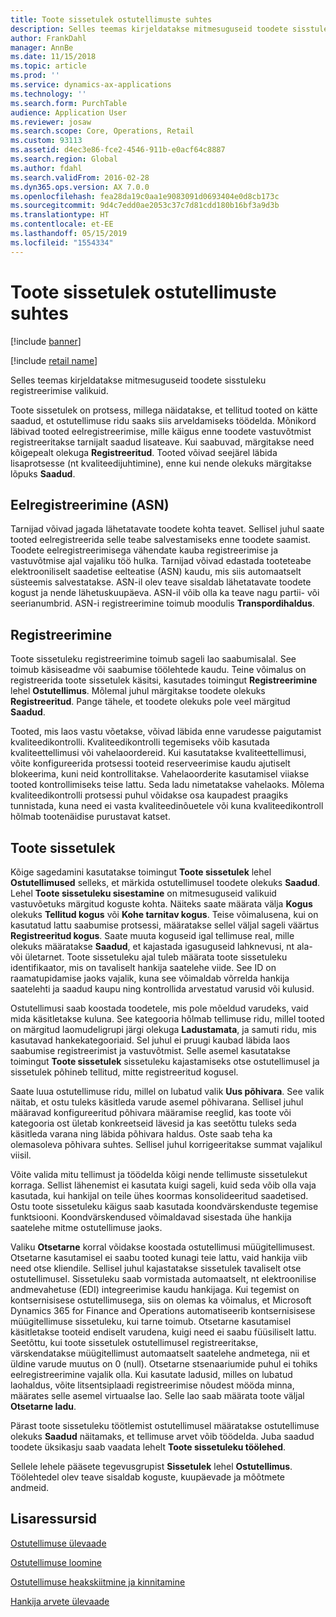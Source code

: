 ```yaml
---
title: Toote sissetulek ostutellimuste suhtes
description: Selles teemas kirjeldatakse mitmesuguseid toodete sisstuleku registreerimise valikuid.
author: FrankDahl
manager: AnnBe
ms.date: 11/15/2018
ms.topic: article
ms.prod: ''
ms.service: dynamics-ax-applications
ms.technology: ''
ms.search.form: PurchTable
audience: Application User
ms.reviewer: josaw
ms.search.scope: Core, Operations, Retail
ms.custom: 93113
ms.assetid: d4ec3e86-fce2-4546-911b-e0acf64c8887
ms.search.region: Global
ms.author: fdahl
ms.search.validFrom: 2016-02-28
ms.dyn365.ops.version: AX 7.0.0
ms.openlocfilehash: fea28da19c0aa1e9083091d0693404e0d8cb173c
ms.sourcegitcommit: 9d4c7edd0ae2053c37c7d81cdd180b16bf3a9d3b
ms.translationtype: HT
ms.contentlocale: et-EE
ms.lasthandoff: 05/15/2019
ms.locfileid: "1554334"
---
```

# <a name="product-receipt-against-purchase-orders"></a>Toote sissetulek ostutellimuste suhtes

[!include [banner](../includes/banner.md)]

[!include [retail name](../includes/retail-name.md)]

Selles teemas kirjeldatakse mitmesuguseid toodete sisstuleku registreerimise valikuid.

Toote sissetulek on protsess, millega näidatakse, et tellitud tooted on kätte saadud, et ostutellimuse ridu saaks siis arveldamiseks töödelda. Mõnikord läbivad tooted eelregistreerimise, mille käigus enne toodete vastuvõtmist registreeritakse tarnijalt saadud lisateave. Kui saabuvad, märgitakse need kõigepealt olekuga **Registreeritud**. Tooted võivad seejärel läbida lisaprotsesse (nt kvaliteedijuhtimine), enne kui nende olekuks märgitakse lõpuks **Saadud**.

## <a name="preregistration-asn"></a>Eelregistreerimine (ASN)
Tarnijad võivad jagada lähetatavate toodete kohta teavet. Sellisel juhul saate tooted eelregistreerida selle teabe salvestamiseks enne toodete saamist. Toodete eelregistreerimisega vähendate kauba registreerimise ja vastuvõtmise ajal vajaliku töö hulka. Tarnijad võivad edastada tooteteabe elektrooniliselt saadetise eelteatise (ASN) kaudu, mis siis automaatselt süsteemis salvestatakse. ASN-il olev teave sisaldab lähetatavate toodete kogust ja nende lähetuskuupäeva. ASN-il võib olla ka teave nagu partii- või seerianumbrid. ASN-i registreerimine toimub moodulis **Transpordihaldus**.

## <a name="registration"></a>Registreerimine
Toote sissetuleku registreerimine toimub sageli lao saabumisalal. See toimub käsiseadme või saabumise töölehtede kaudu. Teine võimalus on registreerida toote sissetulek käsitsi, kasutades toimingut **Registreerimine** lehel **Ostutellimus**. Mõlemal juhul märgitakse toodete olekuks **Registreeritud**. Pange tähele, et toodete olekuks pole veel märgitud **Saadud**.  

Tooted, mis laos vastu võetakse, võivad läbida enne varudesse paigutamist kvaliteedikontrolli. Kvaliteedikontrolli tegemiseks võib kasutada kvaliteettellimusi või vahelaoordereid. Kui kasutatakse kvaliteettellimusi, võite konfigureerida protsessi tooteid reserveerimise kaudu ajutiselt blokeerima, kuni neid kontrollitakse. Vahelaoorderite kasutamisel viiakse tooted kontrollimiseks teise lattu. Seda ladu nimetatakse vahelaoks. Mõlema kvaliteedikontrolli protsessi puhul võidakse osa kaupadest praagiks tunnistada, kuna need ei vasta kvaliteedinõuetele või kuna kvaliteedikontroll hõlmab tootenäidise purustavat katset.

## <a name="product-receipt"></a>Toote sissetulek
Kõige sagedamini kasutatakse toimingut **Toote sissetulek** lehel **Ostutellimused** selleks, et märkida ostutellimusel toodete olekuks **Saadud**. Lehel **Toote sissetuleku sisestamine** on mitmesuguseid valikuid vastuvõetuks märgitud koguste kohta. Näiteks saate määrata välja **Kogus** olekuks **Tellitud kogus** või **Kohe tarnitav kogus**. Teise võimalusena, kui on kasutatud lattu saabumise protsessi, määratakse sellel väljal sageli väärtus **Registreeritud kogus**. Saate muuta koguseid igal tellimuse real, mille olekuks määratakse **Saadud**, et kajastada igasuguseid lahknevusi, nt ala- või ületarnet. Toote sissetuleku ajal tuleb määrata toote sissetuleku identifikaator, mis on tavaliselt hankija saatelehe viide. See ID on raamatupidamise jaoks vajalik, kuna see võimaldab võrrelda hankija saatelehti ja saadud kaupu ning kontrollida arvestatud varusid või kulusid.  

Ostutellimusi saab koostada toodetele, mis pole mõeldud varudeks, vaid mida käsitletakse kuluna. See kategooria hõlmab tellimuse ridu, millel tooted on märgitud laomudeligrupi järgi olekuga **Ladustamata**, ja samuti ridu, mis kasutavad hankekategooriaid. Sel juhul ei pruugi kaubad läbida laos saabumise registreerimist ja vastuvõtmist. Selle asemel kasutatakse toimingut **Toote sissetulek** sissetuleku kajastamiseks otse ostutellimusel ja sissetulek põhineb tellitud, mitte registreeritud kogusel.  

Saate luua ostutellimuse ridu, millel on lubatud valik **Uus põhivara**. See valik näitab, et ostu tuleks käsitleda varude asemel põhivarana. Sellisel juhul määravad konfigureeritud põhivara määramise reeglid, kas toote või kategooria ost ületab konkreetseid lävesid ja kas seetõttu tuleks seda käsitleda varana ning läbida põhivara haldus. Oste saab teha ka olemasoleva põhivara suhtes. Sellisel juhul korrigeeritakse summat vajalikul viisil.  

Võite valida mitu tellimust ja töödelda kõigi nende tellimuste sissetulekut korraga. Sellist lähenemist ei kasutata kuigi sageli, kuid seda võib olla vaja kasutada, kui hankijal on teile ühes koormas konsolideeritud saadetised. Ostu toote sissetuleku käigus saab kasutada koondvärskenduste tegemise funktsiooni. Koondvärskendused võimaldavad sisestada ühe hankija saatelehe mitme ostutellimuse jaoks.  

Valiku **Otsetarne** korral võidakse koostada ostutellimusi müügitellimusest. Otsetarne kasutamisel ei saabu tooted kunagi teie lattu, vaid hankija viib need otse kliendile. Sellisel juhul kajastatakse sissetulek tavaliselt otse ostutellimusel. Sissetuleku saab vormistada automaatselt, nt elektroonilise andmevahetuse (EDI) integreerimise kaudu hankijaga. Kui tegemist on kontsernisisese ostutellimusega, siis on olemas ka võimalus, et Microsoft Dynamics 365 for Finance and Operations automatiseerib kontsernisisese müügitellimuse sissetuleku, kui tarne toimub. Otsetarne kasutamisel käsitletakse tooteid endiselt varudena, kuigi need ei saabu füüsiliselt lattu. Seetõttu, kui toote sissetulek ostutellimusel registreeritakse, värskendatakse müügitellimust automaatselt saatelehe andmetega, nii et üldine varude muutus on 0 (null). Otsetarne stsenaariumide puhul ei tohiks eelregistreerimine vajalik olla. Kui kasutate ladusid, milles on lubatud laohaldus, võite litsentsiplaadi registreerimise nõudest mööda minna, määrates selle asemel virtuaalse lao. Selle lao saab määrata toote väljal **Otsetarne ladu**. 

Pärast toote sissetuleku töötlemist ostutellimusel määratakse ostutellimuse olekuks **Saadud** näitamaks, et tellimuse arvet võib töödelda. Juba saadud toodete üksikasju saab vaadata lehelt **Toote sissetuleku töölehed**.  

Sellele lehele pääsete tegevusgrupist **Sissetulek** lehel **Ostutellimus**. Töölehtedel olev teave sisaldab koguste, kuupäevade ja mõõtmete andmeid.

<a name="additional-resources"></a>Lisaressursid
--------

[Ostutellimuse ülevaade](purchase-order-overview.md)

[Ostutellimuse loomine](purchase-order-creation.md)

[Ostutellimuse heakskiitmine ja kinnitamine](purchase-order-approval-confirmation.md)

[Hankija arvete ülevaade](../../financials/accounts-payable/vendor-invoices-overview.md)



